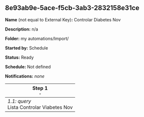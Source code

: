 ## 8e93ab9e-5ace-f5cb-3ab3-2832158e31ce

**Name** (not equal to External Key)**:** Controlar Diabetes Nov

**Description:** n/a

**Folder:** my automations/Import/

**Started by:** Schedule

**Status:** Ready

**Schedule:** Not defined

**Notifications:** _none_


| Step 1<br>_<small>-</small>_ |
| --- |
| _1.1: query_<br>Lista Controlar Viabetes Nov |
